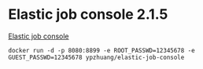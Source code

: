 # Elastic job console 2.1.5

[Elastic job console ](https://github.com/elasticjob/elastic-job-lite/tree/dev/elastic-job-lite-console)

```
docker run -d -p 8080:8899 -e ROOT_PASSWD=12345678 -e GUEST_PASSWD=12345678 ypzhuang/elastic-job-console
```